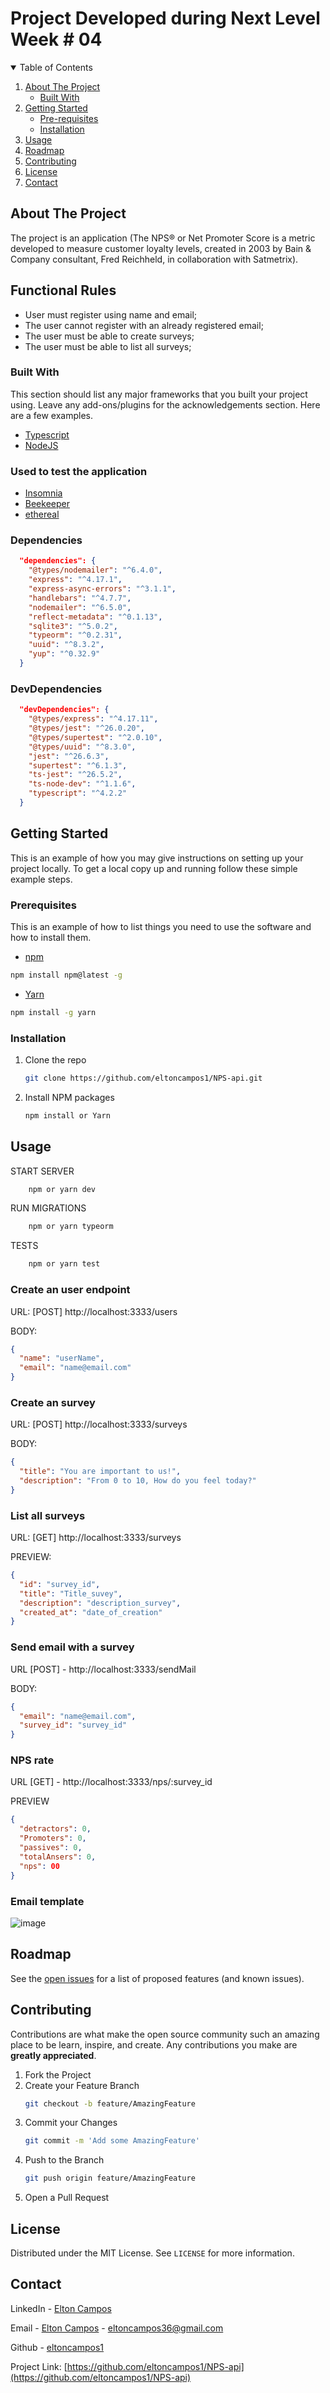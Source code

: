 # Project Developed during Next Level Week # 04


<!-- TABLE OF CONTENTS -->
<details open="open">
  <summary>Table of Contents</summary>
  <ol>
    <li>
      <a href="#about-the-project">About The Project</a>
      <ul>
        <li><a href="#built-with">Built With</a></li>
      </ul>
    </li>
    <li>
      <a href="#getting-started">Getting Started</a>
      <ul>
        <li><a href="#prerequisites">Pre-requisites</a></li>
        <li><a href="#installation">Installation</a></li>
      </ul>
    </li>
    <li><a href="#usage">Usage</a></li>
    <li><a href="#roadmap">Roadmap</a></li>
    <li><a href="#contributing">Contributing</a></li>
    <li><a href="#license">License</a></li>
    <li><a href="#contact">Contact</a></li>
  </ol>
</details>

<!-- ABOUT THE PROJECT -->

## About The Project

The project is an application (The NPS® or Net Promoter Score is a metric developed to measure customer loyalty levels, created in 2003 by Bain & Company consultant, Fred Reichheld, in collaboration with Satmetrix).

## Functional Rules

- User must register using name and email;
- The user cannot register with an already registered email;
- The user must be able to create surveys;
- The user must be able to list all surveys;

### Built With

This section should list any major frameworks that you built your project using. Leave any add-ons/plugins for the acknowledgements section. Here are a few examples.

- [Typescript](https://www.typescriptlang.org)
- [NodeJS](https://nodejs.org/en/)

### Used to test the application

- [Insomnia](https://insomnia.rest)
- [Beekeeper](https://www.beekeeperstudio.io)
- [ethereal](https://ethereal.email)

### Dependencies

```json
  "dependencies": {
    "@types/nodemailer": "^6.4.0",
    "express": "^4.17.1",
    "express-async-errors": "^3.1.1",
    "handlebars": "^4.7.7",
    "nodemailer": "^6.5.0",
    "reflect-metadata": "^0.1.13",
    "sqlite3": "^5.0.2",
    "typeorm": "^0.2.31",
    "uuid": "^8.3.2",
    "yup": "^0.32.9"
  }
```

### DevDependencies

```json
  "devDependencies": {
    "@types/express": "^4.17.11",
    "@types/jest": "^26.0.20",
    "@types/supertest": "^2.0.10",
    "@types/uuid": "^8.3.0",
    "jest": "^26.6.3",
    "supertest": "^6.1.3",
    "ts-jest": "^26.5.2",
    "ts-node-dev": "^1.1.6",
    "typescript": "^4.2.2"
  }
```

<!-- GETTING STARTED -->

## Getting Started

This is an example of how you may give instructions on setting up your project locally.
To get a local copy up and running follow these simple example steps.

### Prerequisites

This is an example of how to list things you need to use the software and how to install them.

- [npm](https://www.npmjs.com)

```sh
npm install npm@latest -g
```

- [Yarn](https://classic.yarnpkg.com/en/docs/install/#windows-stable)

```sh
npm install -g yarn
```

### Installation

1. Clone the repo
   ```sh
   git clone https://github.com/eltoncampos1/NPS-api.git
   ```
2. Install NPM packages
   ```sh
   npm install or Yarn
   ```

<!-- USAGE EXAMPLES -->

## Usage

START SERVER

```sh
    npm or yarn dev
```

RUN MIGRATIONS

```sh
    npm or yarn typeorm
```

TESTS

```sh
    npm or yarn test
```

### Create an user endpoint

URL: [POST] http://localhost:3333/users

BODY:

```json
{
  "name": "userName",
  "email": "name@email.com"
}
```

### Create an survey

URL: [POST] http://localhost:3333/surveys

BODY:

```json
{
  "title": "You are important to us!",
  "description": "From 0 to 10, How do you feel today?"
}
```

### List all surveys

URL: [GET] http://localhost:3333/surveys

PREVIEW:

```json
{
  "id": "survey_id",
  "title": "Title_suvey",
  "description": "description_survey",
  "created_at": "date_of_creation"
}
```

### Send email with a survey

URL [POST] - http://localhost:3333/sendMail

BODY:

```json
{
  "email": "name@email.com",
  "survey_id": "survey_id"
}
```

### NPS rate

URL [GET] - http://localhost:3333/nps/:survey_id

PREVIEW

```json
{
  "detractors": 0,
  "Promoters": 0,
  "passives": 0,
  "totalAnsers": 0,
  "nps": 00
}
```

### Email template

![image](https://user-images.githubusercontent.com/56568406/109402259-2c645d00-7933-11eb-9167-cb9863abb2d8.png)

<!-- ROADMAP -->

## Roadmap

See the [open issues](https://github.com/eltoncampos1/NPS-api/issues) for a list of proposed features (and known issues).

<!-- CONTRIBUTING -->

## Contributing

Contributions are what make the open source community such an amazing place to be learn, inspire, and create. Any contributions you make are **greatly appreciated**.

1. Fork the Project
2. Create your Feature Branch
   ```sh
   git checkout -b feature/AmazingFeature
   ```
3. Commit your Changes
   ```sh
   git commit -m 'Add some AmazingFeature'
   ```
4. Push to the Branch
   ```sh
   git push origin feature/AmazingFeature
   ```
5. Open a Pull Request

<!-- LICENSE -->

## License

Distributed under the MIT License. See `LICENSE` for more information.

<!-- CONTACT -->

## Contact

LinkedIn - [Elton Campos](https://www.linkedin.com/in/elton-campos-074015164/)

Email - [Elton Campos](eltoncampos36@gmail.com) - eltoncampos36@gmail.com

Github - [eltoncampos1](https://github.com/eltoncampos1)

Project Link: [https://github.com/eltoncampos1/NPS-api](https://github.com/eltoncampos1/NPS-api)

